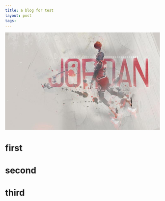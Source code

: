 ```yaml
---
title: a blog for test
layout: post
tags:
---
```


![](/media/files/2014/12/10/test.jpg)
#    first 

#    second

#    third
